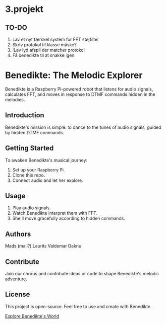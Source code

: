 # 3.projekt

## TO-DO
1. Lav et nyt tærskel system for FFT støjfilter
2. Skriv protokol til klasse måske?
3. !Lav lyd afspil der matcher protokol
4. Få benedikte til at snakke igen

# Benedikte: The Melodic Explorer

Benedikte is a Raspberry Pi-powered robot that listens for audio signals, calculates FFT, and moves in response to DTMF commands hidden in the melodies.

## Introduction

Benedikte's mission is simple: to dance to the tunes of audio signals, guided by hidden DTMF commands.

## Getting Started

To awaken Benedikte's musical journey:

1. Set up your Raspberry Pi.
2. Clone this repo.
3. Connect audio and let her explore.

## Usage

1. Play audio signals.
2. Watch Benedikte interpret them with FFT.
3. She'll move gracefully according to hidden commands.

## Authors

Mads (mail?)
Laurits
Valdemar
Daknu

## Contribute

Join our chorus and contribute ideas or code to shape Benedikte's melodic adventure.

## License

This project is open-source. Feel free to use and create with Benedikte.

[Explore Benedikte's World](https://github.com/matto24/3.projekt)
